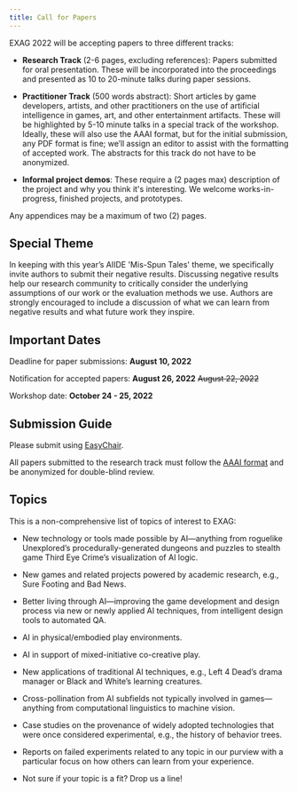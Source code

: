 ```yaml
---
title: Call for Papers
---
```


EXAG 2022 will be accepting papers to three different tracks:

* **Research Track** (2-6 pages, excluding references): Papers submitted for oral presentation. These will be incorporated into the proceedings and presented as 10 to 20-minute talks during paper sessions.

* **Practitioner Track** (500 words abstract): Short articles by game developers, artists, and other practitioners on the use of artificial intelligence in games, art, and other entertainment artifacts. These will be highlighted by 5-10 minute talks in a special track of the workshop. Ideally, these will also use the AAAI format, but for the initial submission, any PDF format is fine; we’ll assign an editor to assist with the formatting of accepted work. The abstracts for this track do not have to be anonymized.

* **Informal project demos**: These require a (2 pages max) description of the project and why you think it's interesting. We welcome works-in-progress, finished projects, and prototypes.

Any appendices may be a maximum of two (2) pages.

## Special Theme

In keeping with this year’s AIIDE 'Mis-Spun Tales' theme, we specifically invite authors to submit their negative results. Discussing negative results help our research community to critically consider the underlying assumptions of our work or the evaluation methods we use. Authors are strongly encouraged to include a discussion of what we can learn from negative results and what future work they inspire.

## Important Dates

Deadline for paper submissions:  **August 10, 2022**

Notification for accepted papers: **August 26, 2022** ~~August 22, 2022~~

Workshop date: **October 24 - 25, 2022**

## Submission Guide

Please submit using [EasyChair](https://easychair.org/my/conference?conf=aiide22).

All papers submitted to the research track must follow the [AAAI format](https://www.aaai.org/Publications/Templates/AuthorKit22.zip) and be anonymized for double-blind review.

## Topics

This is a non-comprehensive list of topics of interest to EXAG:

* New technology or tools made possible by AI—anything from roguelike Unexplored’s procedurally-generated dungeons and puzzles to stealth game Third Eye Crime’s visualization of AI logic.

* New games and related projects powered by academic research, e.g., Sure Footing and Bad News.

* Better living through AI—improving the game development and design process via new or newly applied AI techniques, from intelligent design tools to automated QA.

* AI in physical/embodied play environments.

* AI in support of mixed-initiative co-creative play.

* New applications of traditional AI techniques, e.g., Left 4 Dead’s drama manager or Black and White’s learning creatures.

* Cross-pollination from AI subfields not typically involved in games—anything from computational linguistics to machine vision.

* Case studies on the provenance of widely adopted technologies that were once considered experimental, e.g., the history of behavior trees.

* Reports on failed experiments related to any topic in our purview with a particular focus on how others can learn from your experience.

* Not sure if your topic is a fit? Drop us a line!
